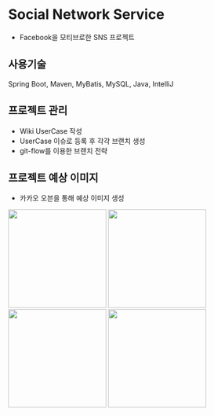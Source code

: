 # Social Network Service

* Facebook을 모티브로한 SNS 프로젝트

## 사용기술

Spring Boot, Maven, MyBatis, MySQL, Java, IntelliJ

## 프로젝트 관리 

* Wiki UserCase 작성
* UserCase 이슈로 등록 후 각각 브랜치 생성
* git-flow를 이용한 브랜치 전략

## 프로젝트 예상 이미지

* 카카오 오븐을 통해 예상 이미지 생성

<div>
<img src="https://user-images.githubusercontent.com/30396257/103454780-aceb5080-4d2a-11eb-862e-3cd5e157ccf5.png" width="200"></img>
<img src="https://user-images.githubusercontent.com/30396257/103454781-ad83e700-4d2a-11eb-927f-56078a1a24e0.png" width="200"></img>
<img src="https://user-images.githubusercontent.com/30396257/103454782-ae1c7d80-4d2a-11eb-93e3-72e9a3737c96.png" width="200"></img>
<img src="https://user-images.githubusercontent.com/30396257/103454783-aeb51400-4d2a-11eb-9adc-7de7fb010334.png" width="200"></img>
</div>


